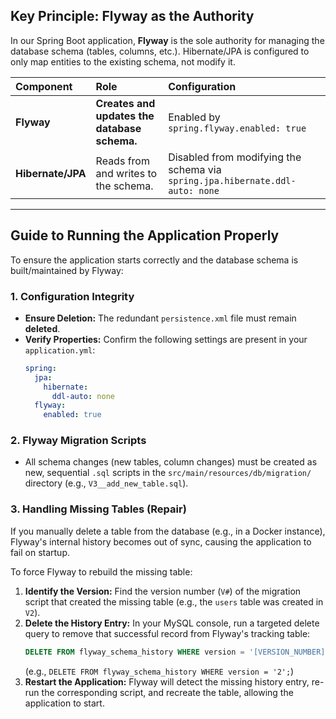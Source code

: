 ## Key Principle: Flyway as the Authority

In our Spring Boot application, **Flyway** is the sole authority for managing the database schema (tables, columns, etc.). Hibernate/JPA is configured to only map entities to the existing schema, not modify it.

| Component | Role | Configuration |
| :--- | :--- | :--- |
| **Flyway** | **Creates and updates the database schema.** | Enabled by `spring.flyway.enabled: true` |
| **Hibernate/JPA** | Reads from and writes to the schema. | Disabled from modifying the schema via `spring.jpa.hibernate.ddl-auto: none` |

---

## Guide to Running the Application Properly

To ensure the application starts correctly and the database schema is built/maintained by Flyway:

### 1. **Configuration Integrity**

* **Ensure Deletion:** The redundant `persistence.xml` file must remain **deleted**.
* **Verify Properties:** Confirm the following settings are present in your `application.yml`:
    ```yaml
    spring:
      jpa:
        hibernate:
          ddl-auto: none 
      flyway:
        enabled: true
    ```

### 2. **Flyway Migration Scripts**

* All schema changes (new tables, column changes) must be created as new, sequential `.sql` scripts in the `src/main/resources/db/migration/` directory (e.g., `V3__add_new_table.sql`).

### 3. **Handling Missing Tables (Repair)**

If you manually delete a table from the database (e.g., in a Docker instance), Flyway's internal history becomes out of sync, causing the application to fail on startup.

To force Flyway to rebuild the missing table:

1.  **Identify the Version:** Find the version number (`V#`) of the migration script that created the missing table (e.g., the `users` table was created in `V2`).
2.  **Delete the History Entry:** In your MySQL console, run a targeted delete query to remove that successful record from Flyway's tracking table:
    ```sql
    DELETE FROM flyway_schema_history WHERE version = '[VERSION_NUMBER]';
    ```
    (e.g., `DELETE FROM flyway_schema_history WHERE version = '2';`)
3.  **Restart the Application:** Flyway will detect the missing history entry, re-run the corresponding script, and recreate the table, allowing the application to start.